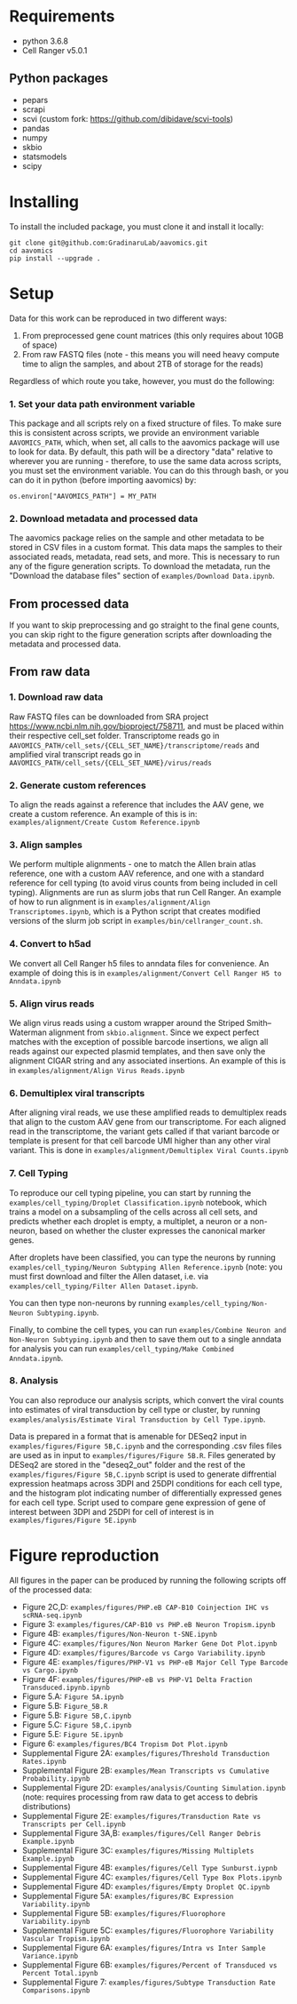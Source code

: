 


# Requirements

- python 3.6.8
- Cell Ranger v5.0.1

## Python packages
- pepars 
- scrapi
- scvi (custom fork: https://github.com/dibidave/scvi-tools)
- pandas
- numpy
- skbio
- statsmodels
- scipy

# Installing

To install the included package, you must clone it and install it locally:
```
git clone git@github.com:GradinaruLab/aavomics.git
cd aavomics
pip install --upgrade .
```

# Setup

Data for this work can be reproduced in two different ways:

1. From preprocessed gene count matrices (this only requires about 10GB of space)
2. From raw FASTQ files (note - this means you will need heavy compute time to align the samples, and about 2TB of storage for the reads)

Regardless of which route you take, however, you must do the following:

### 1. Set your data path environment variable

This package and all scripts rely on a fixed structure of files. To make sure this is consistent across scripts, we provide an environment variable ```AAVOMICS_PATH```, which, when set, all calls to the aavomics package will use to look for data. By default, this path will be a directory "data" relative to wherever you are running - therefore, to use the same data across scripts, you must set the environment variable. You can do this through bash, or you can do it in python (before importing aavomics) by:
```
os.environ["AAVOMICS_PATH"] = MY_PATH
```
### 2. Download metadata and processed data

The aavomics package relies on the sample and other metadata to be stored in CSV files in a custom format. This data maps the samples to their associated reads, metadata, read sets, and more. This is necessary to run any of the figure generation scripts. To download the metadata, run the "Download the database files" section of ```examples/Download Data.ipynb```.

## From processed data

If you want to skip preprocessing and go straight to the final gene counts, you can skip right to the figure generation scripts after downloading the metadata and processed data.

## From raw data

### 1. Download raw data

Raw FASTQ files can be downloaded from SRA project https://www.ncbi.nlm.nih.gov/bioproject/758711, and must be placed within their respective cell_set folder. Transcriptome reads go in ```AAVOMICS_PATH/cell_sets/{CELL_SET_NAME}/transcriptome/reads``` and amplified viral transcript reads go in ```AAVOMICS_PATH/cell_sets/{CELL_SET_NAME}/virus/reads```

### 2. Generate custom references

To align the reads against a reference that includes the AAV gene, we create a custom reference. An example of this is in: ```examples/alignment/Create Custom Reference.ipynb```

### 3. Align samples

We perform multiple alignments - one to match the Allen brain atlas reference, one with a custom AAV reference, and one with a standard reference for cell typing (to avoid virus counts from being included in cell typing). Alignments are run as slurm jobs that run Cell Ranger. An example of how to run alignment is in ```examples/alignment/Align Transcriptomes.ipynb```, which is a Python script that creates modified versions of the slurm job script in ```examples/bin/cellranger_count.sh```.

### 4. Convert to h5ad

We convert all Cell Ranger h5 files to anndata files for convenience. An example of doing this is in ```examples/alignment/Convert Cell Ranger H5 to Anndata.ipynb```

### 5. Align virus reads

We align virus reads using a custom wrapper around the Striped Smith–Waterman alignment from ```skbio.alignment```. Since we expect perfect matches with the exception of possible barcode insertions, we align all reads against our expected plasmid templates, and then save only the alignment CIGAR string and any associated insertions. An example of this is in ```examples/alignment/Align Virus Reads.ipynb```

### 6. Demultiplex viral transcripts

After aligning viral reads, we use these amplified reads to demultiplex reads that align to the custom AAV gene from our transcriptome. For each aligned read in the transcriptome, the variant gets called if that variant barcode or template is present for that cell barcode UMI higher than any other viral variant. This is done in ```examples/alignment/Demultiplex Viral Counts.ipynb```

### 7. Cell Typing

To reproduce our cell typing pipeline, you can start by running the ```examples/cell_typing/Droplet Classification.ipynb``` notebook, which trains a model on a subsampling of the cells across all cell sets, and predicts whether each droplet is empty, a multiplet, a neuron or a non-neuron, based on whether the cluster expresses the canonical marker genes.

After droplets have been classified, you can type the neurons by running ```examples/cell_typing/Neuron Subtyping Allen Reference.ipynb``` (note: you must first download and filter the Allen dataset, i.e. via ```examples/cell_typing/Filter Allen Dataset.ipynb```.

You can then type non-neurons by running ```examples/cell_typing/Non-Neuron Subtyping.ipynb```.

Finally, to combine the cell types, you can run ```examples/Combine Neuron and Non-Neuron Subtyping.ipynb``` and then to save them out to a single anndata for analysis you can run ```examples/cell_typing/Make Combined Anndata.ipynb```.

### 8. Analysis

You can also reproduce our analysis scripts, which convert the viral counts into estimates of viral transduction by cell type or cluster, by running ```examples/analysis/Estimate Viral Transduction by Cell Type.ipynb```.

Data is prepared in a format that is amenable for DESeq2 input in ```examples/figures/Figure 5B,C.ipynb``` and the corresponding .csv files files are used as in input to ```examples/figures/Figure 5B.R```. Files generated by DESeq2 are stored in the "deseq2_out" folder and the rest of the ```examples/figures/Figure 5B,C.ipynb``` script is used to generate diffrential expression heatmaps across 3DPI and 25DPI conditions for each cell type, and the histogram plot indicating number of differentially expressed genes for each cell type. 
Script used to compare gene expression of gene of interest between 3DPI and 25DPI for cell of interest is in ```examples/figures/Figure 5E.ipynb```




# Figure reproduction

All figures in the paper can be produced by running the following scripts off of the processed data:

- Figure 2C,D: ```examples/figures/PHP.eB CAP-B10 Coinjection IHC vs scRNA-seq.ipynb```
- Figure 3: ```examples/figures/CAP-B10 vs PHP.eB Neuron Tropism.ipynb```
- Figure 4B: ```examples/figures/Non-Neuron t-SNE.ipynb```
- Figure 4C: ```examples/figures/Non Neuron Marker Gene Dot Plot.ipynb```
- Figure 4D: ```examples/figures/Barcode vs Cargo Variability.ipynb```
- Figure 4E: ```examples/figures/PHP-V1 vs PHP-eB Major Cell Type Barcode vs Cargo.ipynb```
- Figure 4F: ```examples/figures/PHP-eB vs PHP-V1 Delta Fraction Transduced.ipynb.ipynb```
- Figure 5.A: ```Figure 5A.ipynb```
- Figure 5.B: ```Figure_5B.R```
- Figure 5.B: ```Figure 5B,C.ipynb```
- Figure 5.C: ```Figure 5B,C.ipynb```
- Figure 5.E: ```Figure 5E.ipynb```
- Figure 6: ```examples/figures/BC4 Tropism Dot Plot.ipynb```
- Supplemental Figure 2A: ```examples/figures/Threshold Transduction Rates.ipynb```
- Supplemental Figure 2B: ```examples/Mean Transcripts vs Cumulative Probability.ipynb```
- Supplemental Figure 2D: ```examples/analysis/Counting Simulation.ipynb``` (note: requires processing from raw data to get access to debris distributions)
- Supplemental Figure 2E: ```examples/figures/Transduction Rate vs Transcripts per Cell.ipynb```
- Supplemental Figure 3A,B: ```examples/figures/Cell Ranger Debris Example.ipynb```
- Supplemental Figure 3C: ```examples/figures/Missing Multiplets Example.ipynb```
- Supplemental Figure 4B: ```examples/figures/Cell Type Sunburst.iypnb```
- Supplemental Figure 4C: ```examples/figures/Cell Type Box Plots.ipynb```
- Supplemental Figure 4D: ```examples/figures/Empty Droplet QC.ipynb```
- Supplemental Figure 5A: ```examples/figures/BC Expression Variability.ipynb```
- Supplemental Figure 5B: ```examples/figures/Fluorophore Variability.ipynb```
- Supplemental Figure 5C: ```examples/figures/Fluorophore Variability Vascular Tropism.ipynb```
- Supplemental Figure 6A: ```examples/figures/Intra vs Inter Sample Variance.ipynb```
- Supplemental Figure 6B: ```examples/figures/Percent of Transduced vs Percent Total.ipynb```
- Supplemental Figure 7: ```examples/figures/Subtype Transduction Rate Comparisons.ipynb```

